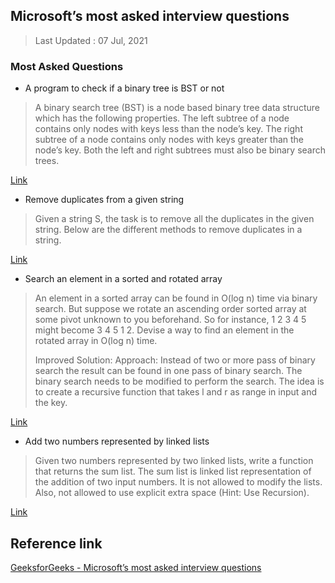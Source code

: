 ﻿## Microsoft’s most asked interview questions
> Last Updated : 07 Jul, 2021

### Most Asked Questions
- A program to check if a binary tree is BST or not
> A binary search tree (BST) is a node based binary tree data structure which has the following properties. 
> The left subtree of a node contains only nodes with keys less than the node’s key. 
>The right subtree of a node contains only nodes with keys greater than the node’s key. 
>Both the left and right subtrees must also be binary search trees.

[Link](https://www.geeksforgeeks.org/a-program-to-check-if-a-binary-tree-is-bst-or-not/)

- Remove duplicates from a given string
> Given a string S, the task is to remove all the duplicates in the given string. 
> Below are the different methods to remove duplicates in a string.

[Link](https://www.geeksforgeeks.org/remove-duplicates-from-a-given-string/)

- Search an element in a sorted and rotated array
> An element in a sorted array can be found in O(log n) time via binary search. But suppose we rotate an 
> ascending order sorted array at some pivot unknown to you beforehand. So for instance, 1 2 3 4 5 
> might become 3 4 5 1 2. Devise a way to find an element in the rotated array in O(log n) time.
>
> Improved Solution: 
> Approach: 
> Instead of two or more pass of binary search the result can be found in one pass of binary search. The binary search needs to be modified to perform the search. The idea is to create a recursive function that takes l and r as range in input and the key.

[Link](https://www.geeksforgeeks.org/search-an-element-in-a-sorted-and-pivoted-array/)

- Add two numbers represented by linked lists
> Given two numbers represented by two linked lists, write a function that returns the sum list. The sum list is linked list representation of the addition of two input numbers. It is not allowed to modify the lists. Also, not allowed to use explicit extra space (Hint: Use Recursion).

[Link](https://leetcode.com/problems/add-two-numbers/)

## Reference link
[GeeksforGeeks - Microsoft’s most asked interview questions](https://www.geeksforgeeks.org/microsofts-asked-interview-questions/)
